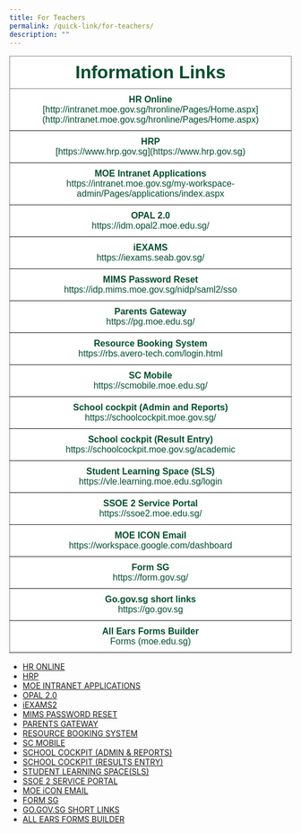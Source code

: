 ```yaml
---
title: For Teachers
permalink: /quick-link/for-teachers/
description: ""
---
```

<style type="text/css">
.tg  {border-collapse:collapse;border-spacing:0;}
.tg td{border-color:black;border-style:solid;border-width:1px;font-family:Arial, sans-serif;font-size:16px;
  overflow:hidden;padding:10px 5px;word-break:normal;}
.tg th{border-color:black;border-style:solid;border-width:1px;font-family:Arial, sans-serif;font-size:32px;
  font-weight:normal;overflow:hidden;padding:10px 5px;word-break:normal;}
.tg .tg-mwbt{background-color:#FFF;border-color:inherit;color:#004D2E;font-weight:bold;text-align:center;vertical-align:middle}
.tg .tg-ywyw{background-color:#E5E5E5;color:#004D2E;font-weight:bold;text-align:center;text-decoration:underline;vertical-align:top}
.tg .tg-frvs{background-color:#FFF;color:#004D2E;font-weight:bold;text-align:center;text-decoration:underline;vertical-align:top}
</style>
<table class="tg">
<thead>
  <tr>
    <th class="tg-mwbt"><span style="font-weight:700">Information  Links</span></th>
  </tr>
</thead>
<tbody>
  <tr>
    <td class="tg-mwbt">HR Online<br><span style="font-weight:400;color:#004D2E">[http://intranet.moe.gov.sg/hronline/Pages/Home.aspx](http://intranet.moe.gov.sg/hronline/Pages/Home.aspx)</span></td>
  </tr>
	<tr>
    <td class="tg-mwbt">HRP<br><span style="font-weight:400;color:#004D2E">[https://www.hrp.gov.sg](https://www.hrp.gov.sg)</span></td>
  </tr><tr>
    <td class="tg-mwbt">MOE Intranet Applications<br><span style="font-weight:400;color:#004D2E">https://intranet.moe.gov.sg/my-workspace-admin/Pages/applications/index.aspx</span></td>
  </tr><tr>
    <td class="tg-mwbt">OPAL 2.0<br><span style="font-weight:400;color:#004D2E">https://idm.opal2.moe.edu.sg/</span></td>
  </tr><tr>
    <td class="tg-mwbt">iEXAMS<br><span style="font-weight:400;color:#004D2E">https://iexams.seab.gov.sg/</span></td>
  </tr><tr>
    <td class="tg-mwbt">MIMS Password Reset<br><span style="font-weight:400;color:#004D2E">https://idp.mims.moe.gov.sg/nidp/saml2/sso</span></td>
  </tr><tr>
    <td class="tg-mwbt">Parents Gateway<br><span style="font-weight:400;color:#004D2E">https://pg.moe.edu.sg/</span></td>
  </tr><tr>
    <td class="tg-mwbt">Resource Booking System<br><span style="font-weight:400;color:#004D2E">https://rbs.avero-tech.com/login.html</span></td>
  </tr><tr>
    <td class="tg-mwbt">SC Mobile<br><span style="font-weight:400;color:#004D2E">https://scmobile.moe.edu.sg/</span></td>
  </tr><tr>
    <td class="tg-mwbt">School cockpit (Admin and Reports)<br><span style="font-weight:400;color:#004D2E">https://schoolcockpit.moe.gov.sg/</span></td>
  </tr><tr>
    <td class="tg-mwbt">School cockpit (Result Entry)<br><span style="font-weight:400;color:#004D2E">https://schoolcockpit.moe.gov.sg/academic</span></td>
  </tr><tr>
    <td class="tg-mwbt">Student Learning Space (SLS)<br><span style="font-weight:400;color:#004D2E">https://vle.learning.moe.edu.sg/login</span></td>
  </tr><tr>
    <td class="tg-mwbt">
SSOE 2 Service Portal<br><span style="font-weight:400;color:#004D2E">https://ssoe2.moe.edu.sg/</span></td>
  </tr><tr>
    <td class="tg-mwbt">MOE ICON Email<br><span style="font-weight:400;color:#004D2E">https://workspace.google.com/dashboard</span></td>
  </tr><tr>
    <td class="tg-mwbt">Form SG<br><span style="font-weight:400;color:#004D2E">https://form.gov.sg/</span></td>
  </tr>
	<tr>
    <td class="tg-mwbt">Go.gov.sg short links<br><span style="font-weight:400;color:#004D2E">https://go.gov.sg</span></td>
  </tr><tr>
    <td class="tg-mwbt">All Ears Forms Builder<br><span style="font-weight:400;color:#004D2E">Forms (moe.edu.sg)</span></td>
  </tr>
  <tr></tr></tbody></table>
	
*   [HR ONLINE](http://intranet.moe.gov.sg/hronline/Pages/Home.aspx)
*   [HRP](https://www.hrp.gov.sg)
*   [MOE INTRANET APPLICATIONS](https://intranet.moe.gov.sg/my-workspace-admin/Pages/applications/index.aspx)
*   [OPAL 2.0](https://idm.opal2.moe.edu.sg)
*   [iEXAMS2](https://iexams.seab.gov.sg)
*   [MIMS PASSWORD RESET](https://idp.mims.moe.gov.sg/nidp/saml2/sso)
*   [PARENTS GATEWAY](https://pg.moe.edu.sg/)
*   [RESOURCE BOOKING SYSTEM](https://rbs.avero-tech.com/login.html)
*   [SC MOBILE](https://scmobile.moe.edu.sg/)
*   [SCHOOL COCKPIT (ADMIN &amp; REPORTS)](https://schoolcockpit.moe.gov.sg/)
*   [SCHOOL COCKPIT (RESULTS ENTRY)](https://schoolcockpit.moe.gov.sg/academic)
*   [STUDENT LEARNING SPACE(SLS)](https://vle.learning.moe.edu.sg/login)
*   [SSOE 2 SERVICE PORTAL](https://ssoe2.moe.edu.sg/)
*   [MOE iCON EMAIL](https://workspace.google.com/dashboard)
*   [FORM SG](https://form.gov.sg/)
*   [GO.GOV.SG SHORT LINKS](https://go.gov.sg)
*   [ALL EARS FORMS BUILDER](Forms (moe.edu.sg))